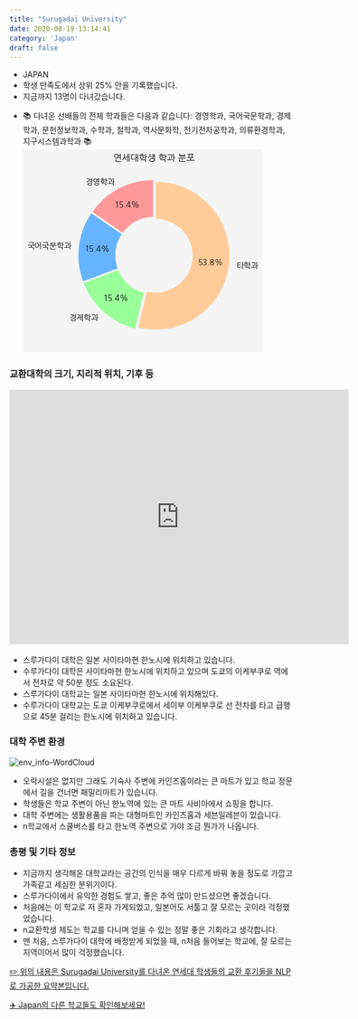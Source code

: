 ```yaml
---
title: "Surugadai University"
date: 2020-08-19 13:14:41
category: 'Japan'
draft: false
---
```



* JAPAN
* 학생 만족도에서 상위 25% 안을 기록했습니다.
* 지금까지 13명이 다녀갔습니다. 
- 📚 다녀온 선배들의 전체 학과들은 다음과 같습니다: 경영학과, 국어국문학과, 경제학과, 문헌정보학과, 수학과, 철학과, 역사문화학, 전기전자공학과, 의류환경학과, 지구시스템과학과 📚
![department-info](../plots/JP000027.png)
### 교환대학의 크기, 지리적 위치, 기후 등
<iframe
width="600"
height="450"
frameborder="0" style="border:0"
src="https://www.google.com/maps/embed/v1/place?key=AIzaSyC9e1AME-pVmWC4hBpFdu5S4dKzyepa3HQ&q=Surugadai+University&center=35.83126820000001,139.33576259999998&zoom=14" allowfullscreen>
</iframe>

* 스루가다이 대학은 일본 사이타마현 한노시에 위치하고 있습니다.
* 수루가다이 대학은 사이타마현 한노시에 위치하고 있으며 도쿄의 이케부쿠로 역에서 전차로 약 50분 정도 소요된다.
* 스루가다이 대학교는 일본 사이타마현 한노시에 위치해있다.
* 수루가다이 대학교는 도쿄 이케부쿠로에서 세이부 이케부쿠로 선 전차를 타고 급행으로 45분 걸리는 한노시에 위치하고 있습니다.


### 대학 주변 환경

![env_info-WordCloud](../univ_wordclouds_okt/env_info/JP000027_env_info_okt.png)

* 오락시설은 없지만 그래도 기숙사 주변에 카인즈홈이라는 큰 마트가 있고 학교 정문에서 길을 건너면 패밀리마트가 있습니다.
* 학생들은 학교 주변이 아닌 한노역에 있는 큰 마트 사비아에서 쇼핑을 합니다.
* 대학 주변에는 생활용품을 파는 대형마트인 카인즈홈과 세븐일레븐이 있습니다.
* n학교에서 스쿨버스를 타고 한노역 주변으로 가야 조금 뭔가가 나옵니다.


### 총평 및 기타 정보 
* 지금까지 생각해온 대학교라는 공간의 인식을 매우 다르게 바꿔 놓을 정도로 가깝고 가족같고 세심한 분위기이다.
* 스루가다이에서 유익한 경험도 쌓고, 좋은 추억 많이 만드셨으면 좋겠습니다.
* 처음에는 이 학교로 저 혼자 가게되었고, 일본어도 서툴고 잘 모르는 곳이라 걱정했었습니다.
* n교환학생 제도는 학교를 다니며 얻을 수 있는 정말 좋은 기회라고 생각합니다.
* 맨 처음, 스루가다이 대학에 배정받게 되었을 때, n처음 들어보는 학교에, 잘 모르는 지역이어서 많이 걱정했습니다.


[✏️ 위의 내용은 Surugadai University를 다녀온 연세대 학생들의 교환 후기들을 NLP로 가공한 요약본입니다.](http://oia.yonsei.ac.kr/partner/expReport.asp?ucode=JP000027&bgbn=A)

[✈️ Japan의 다른 학교들도 확인해보세요!](https://yonsei-exchange.netlify.app/?category=Japan)

